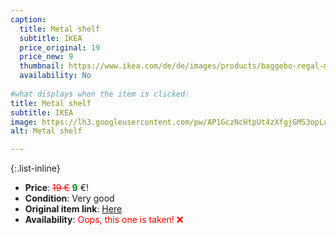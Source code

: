 ```yaml
---
caption:
  title: Metal shelf
  subtitle: IKEA
  price_original: 19
  price_new: 9
  thumbnail: https://www.ikea.com/de/de/images/products/baggebo-regal-metall-weiss__0981562_pe815396_s5.jpg
  availability: No
  
#what displays when the item is clicked:
title: Metal shelf
subtitle: IKEA
image: https://lh3.googleusercontent.com/pw/AP1GczNcHtpUt4zXfgjGMS3opLuSUilU2fyGcjj2O86W4LEdVde2d0kT8jGfvG1XvPJBgaXciy9OWPLVi7kADJekWK374Eo0wmrpaz9M9yLuELTEm_1nFWtbmebhGVhH5DzBHYT3n9O4d66MbO92tpzQdkFoiw=w1220-h1626-s-no-gm?authuser=0
alt: Metal shelf

---
```

{:.list-inline} 
- **Price**: <span style="color:red"><del>19 €</del></span> <span style="color:green">**9**</span> €!
- **Condition**: Very good
- **Original item link**: [Here](https://www.ikea.com/de/de/p/baggebo-regal-metall-weiss-50481172/)
- **Availability**: <span style='color:red'>Oops, this one is taken! ❌</span>
